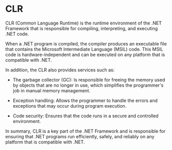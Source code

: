 # CLR

CLR (Common Language Runtime) is the runtime environment of the .NET Framework that is responsible for compiling, interpreting, and executing .NET code.

When a .NET program is compiled, the compiler produces an executable file that contains the Microsoft Intermediate Language (MSIL) code. This MSIL code is hardware-independent and can be executed on any platform that is compatible with .NET. 

In addition, the CLR also provides services such as:

- The garbage collector (GC): Is responsible for freeing the memory used by objects that are no longer in use, which simplifies the programmer's job in manual memory management.
  
- Exception handling: Allows the programmer to handle the errors and exceptions that may occur during program execution.

- Code security: Ensures that the code runs in a secure and controlled environment.

In summary, CLR is a key part of the .NET Framework and is responsible for ensuring that .NET programs run efficiently, safely, and reliably on any platform that is compatible with .NET.